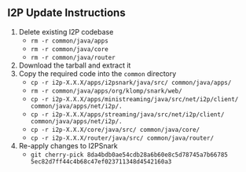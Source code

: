 ## I2P Update Instructions

1. Delete existing I2P codebase
	- `rm -r common/java/apps`
	- `rm -r common/java/core`
	- `rm -r common/java/router`
2. Download the tarball and extract it
3. Copy the required code into the `common` directory
	- `cp -r i2p-X.X.X/apps/i2psnark/java/src/ common/java/apps/`
	- `rm -r common/java/apps/org/klomp/snark/web/`
	- `cp -r i2p-X.X.X/apps/ministreaming/java/src/net/i2p/client/ common/java/apps/net/i2p/.`
	- `cp -r i2p-X.X.X/apps/streaming/java/src/net/i2p/client/ common/java/apps/net/i2p/.`
	- `cp -r i2p-X.X.X/core/java/src/ common/java/core/`
	- `cp -r i2p-X.X.X/router/java/src/ common/java/router/`
4. Re-apply changes to I2PSnark
	- `git cherry-pick 8da4bdb0ae54cdb28a6b60e8c5d78745a7b66785 5ec82d7ff44c4b68c47ef023711348d4542160a3`
